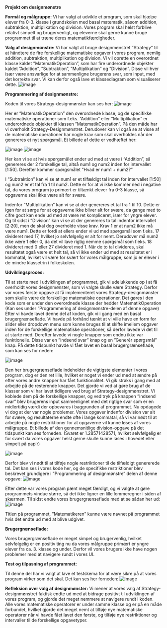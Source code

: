 **Projekt om designmønstre**

**Formål og målgruppe:**
Vi har valgt at udvikle et program, som skal hjælpe elever fra 0-3. klasse i grundskolen med basal matematik, såsom addition, subtraktion, multiplikation og division. Vores program skal helst forblive relativt simpelt og brugervenligt, og eleverne skal gerne kunne bruge programmet til at træne deres matematikfærdigheder.

**Valg af designmønstre:**
Vi har valgt at bruge designmønstret ”Strategy” til at håndtere de fire forskellige matematiske opgaver i vores program, nemlig addition, subtraktion, multiplikation og division. Vi vil oprette en overordnet klasse kaldet ”MatematikOperation”, som har fire underordnede objekter kaldet ”Addition”, ”Subtraktion”, ”Multiplikation” og ”Division”. Disse vil hver især være ansvarlige for at sammenligne brugerens svar, som input, med det korrekte svar. Vi kan derfor også lave et klassediagram som visualiserer dette.
![image](https://github.com/tlirtie/Projekt-om-Designm-nstre/assets/142231651/d20c89c1-b142-4ea8-8343-401cdb2df6fc)

**Programmering af designmønstre:**

Koden til vores Strategy-designmønster kan ses her: 
![image](https://github.com/tlirtie/Projekt-om-Designm-nstre/assets/142231651/b1d9cd97-ceda-4a6d-b5db-bb10ec8565d7)

Her er ”MatematikOperation” den overordnede klasse, og de specifikke matematiske operationer som f.eks. ”Addition” eller ”Multiplikation” er underordnede objekter til klassen ”MatematikOperation”. På den måde har vi overholdt Strategy-Designmønstret. Derudover kan vi også se at visse af de matematiske operationer har nogle krav som skal overholdes når der genereres et nyt spørgsmål. Et billede af dette er vedhæftet her:

 ![image](https://github.com/tlirtie/Projekt-om-Designm-nstre/assets/142231651/9eb6da01-cbc5-4d03-a8fb-5a455a4d3047)
![image](https://github.com/tlirtie/Projekt-om-Designm-nstre/assets/142231651/f4b60f0b-ae59-4dc5-979c-b8377e97c519)

Her kan vi se at hvis spørgsmålet ender ud med at være i ”Addition”, så genereres der 2 forskellige tal, altså num1 og num2 inden for intervallet [1:50]. Derefter kommer spørgsmålet ”Hvad er num1 + num2?”

I ”Subtraktion” kan vi se at num1 er et tilfældigt tal inden for intervallet [1:50] og num2 er et tal fra 1 til num2. Dette er for at vi ikke kommer ned i negative tal, da vores program jo primært er tiltænkt elever fra 0-3 klasse, så opgaverne skal ikke være alt for svære.

Indenfor ”Multiplikation” kan vi se at der genereres et tal fra 1 til 10. Dette er igen for at sørge for at opgaverne ikke bliver alt for svære, da gange med to cifre godt kan ende ud med at være ret kompliceret, især for yngre elever.
Og til sidst i ”Division” kan vi se at der genereres to tal indenfor intervallet [2:20], men de skal dog overholde visse krav. Krav 1 er at num2 ikke må være num1. Dette er fordi at ellers ender vi ud med spørgsmål som f.eks. 17 divideret med 17, hvilket jo selvfølgelig er alt for nemt. Derudover må num2 ikke være 1 eller 0, da det vil lave rigtig nemme spørgsmål som f.eks. 18 divideret med 0 eller 27 divideret med 1. Når de to tal divideres, skal resultatet også være et helt tal, så vi ikke ender ud med at resultatet er i kommatal, hvilket vil være for svært for vores målgruppe, som jo er elever i de mindre klassetrin i folkeskolen.

**Udviklingsproces:**

Til at starte med i udviklingen af programmet, gik vi udelukkende op i at få overholdt vores designmønster, som vi valgte skulle være Strategy. Derfor var vores første opgave at få implementeret vores Strategy-designmønster som skulle være de forskellige matematiske operationer. Det gøres i den kode som er under den overordnede klasse der hedder MatematikOperation (Kan ses under ”Programmering af designmønstre-delen af denne opgave) Efter vi havde lavet denne del af koden, gik vi i gang med en basal brugergrænseflade. Vi havde på forhånd tænkt at vi ville have en form for slider eller dropdown menu som kunne bruges til at skifte imellem opgaver inden for de forskellige matematiske operationer, så derfor lavede vi det til at starte med. Derefter lavede vi nogle knapper som endnu ikke var funktionelle. Disse var en ”Indsend svar” knap og en ”Generér spørgsmål” knap. På dette tidspunkt havde vi fået lavet en basal brugergrænseflade, som kan ses for neden:

![image](https://github.com/tlirtie/Projekt-om-Designm-nstre/assets/142231651/86fb382a-9ddf-4d56-aadc-58aa84b515c5)

Den her brugergrænseflade indeholder de vigtigste elementer i vores program, dog er den ret lille, hvilket er noget vi ender ud med at ændre på efter vores andre knapper har fået funktionalitet. Vi gik straks i gang med at arbejde på de resterende knapper. Det gjorde vi ved at gøre brug af de klasser som vi har lavet tidligere ved brug af Strategy-designmønstret. Vi koblede dem på de forskellige knapper, og ved tryk på knappen ”Indsend svar” blev brugerens input sammenlignet med det rigtige svar som er en midlertidig værdi der opbevares i baggrunden af programmet. Nu opdagede vi dog at der var nogle problemer. Vores opgaver indenfor division var alt for svære, og resultaterne endte ofte i lange kommatal, så vi var nødt til at arbejde på nogle restriktioner for at opgaverne vil kunne løses af vores målgruppe. Et billede af den gennemsnitlige division-opgave på det tidspunkt kan ses forneden. (Svaret er 1.28571428571, hvilket selvfølgelig er for svært da vores opgaver helst gerne skulle kunne løses i hovedet eller simpelt på papir)

 ![image](https://github.com/tlirtie/Projekt-om-Designm-nstre/assets/142231651/c5d0e26b-7fdf-4989-8f87-20f743528a1b)

Derfor blev vi nødt til at tilføje nogle restriktioner til de tilfældigt genererede tal. Det kan ses i vores kode her, og de specifikke restriktioner blev beskrevet grundigere i ”Programmering af designmønstre” delen af denne opgave:
 ![image](https://github.com/tlirtie/Projekt-om-Designm-nstre/assets/142231651/d89a7126-e72e-4f39-8955-4bf2be5ff646)

Efter dette var vores program pænt meget færdigt, og vi valgte at gøre programmets vindue større, så det ikke ligner en lille lommeregner i siden af skærmen. Til sidst endte vores brugergrænseflade med at se sådan her ud:
 ![image](https://github.com/tlirtie/Projekt-om-Designm-nstre/assets/142231651/8a52c226-33a6-4b6b-88a3-c558c1df72fc)

Titlen på programmet, ”Matematikeren” kunne være navnet på programmet hvis det endte ud med at blive udgivet.

**Brugergrænseflade:**

Vores brugergrænseflade er meget simpel og brugervenlig, hvilket selvfølgelig er en positiv ting nu da vores målgruppe primært er yngre elever fra ca. 3. klasse og under. Derfor vil vores brugere ikke have nogen problemer med at navigere rundt i vores UI. 

**Test og tilpasning af programmet:**

Til denne del har vi valgt at lave et testskema for at være sikre på at vores program virker som det skal. Det kan ses her forneden:
![image](https://github.com/tlirtie/Projekt-om-Designm-nstre/assets/142231651/88437405-610f-4e51-a644-42c0f0ac2f48)

**Refleksion over valg af designmønster:**
Vi mener at vores valg af Strategy-designmønstret faktisk endte ud med at bidrage positivt til udviklingen af vores program, og gjorde det meget nemmere at navigere rundt i koden. Alle vores matematiske operatorer er under samme klasse og er på en måde forbundet, hvilket gjorde det meget nemt at tilføje nye matematiske operatorer når vi havde fået lavet den første, og tilføje nye restriktioner og intervaller til de forskellige opgavetyper.

